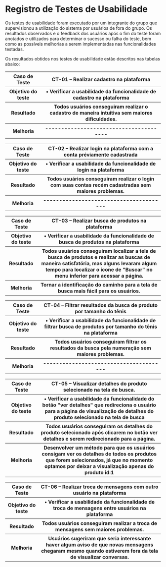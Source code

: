 # Registro de Testes de Usabilidade

Os testes de usabilidade foram executado por um integrante do grupo que supervisionou a utilização do sistema por usuários de fora do grupo. Os resultados observados e o feedback dos usuários após o fim do teste foram anotados e utilizados para determinar o sucesso ou falha do teste, bem como as possíveis melhorias a serem implementadas nas funcionalidades testadas.

Os resultados obtidos nos testes de usabilidade estão descritos nas tabelas abaixo:
  
  <table> 
<tr><th>Caso de Teste </th>
<th>CT-01 – Realizar cadastro na plataforma</th></tr>
<tr><th>Objetivo do teste</th>
  <th>•	Verificar a usabilidade da funcionalidade de cadastro na plataforma</th></tr>
<tr><th>Resultado</th>
  <th>Todos usuários conseguiram realizar o cadastro de maneira intuitiva sem maiores dificuldades.<br>
  </th></tr>
<tr><th>Melhoria</th>	
  <th>---------------------------------------</th></tr>
  </table>

<table> 
<tr><th>Caso de Teste </th>
<th>CT-02 – Realizar login na plataforma com a conta préviamente cadastrada</th></tr>
<tr><th>Objetivo do teste</th>
  <th>•	Verificar a usabilidade da funcionalidade de login na plataforma</th></tr>
<tr><th>Resultado</th>
  <th>Todos usuários conseguiram realizar o login com suas contas recém cadastradas sem maiores problemas.<br>
  </th></tr>
<tr><th>Melhoria</th>	
  <th>---------------------------------------</th></tr>
  </table>

<table> 
<tr><th>Caso de Teste </th>
<th>CT-03 – Realizar busca de produtos na plataforma</th></tr>
<tr><th>Objetivo do teste</th>
  <th>•	Verificar a usabilidade da funcionalidade de busca de produtos na plataforma</th></tr>
<tr><th>Resultado</th>
  <th>Todos usuários conseguiram localizar a tela de busca de produtos e realizar as buscas de maneira satisfatória, mas alguns levaram algum tempo para localizar o icone de "Buscar" no menu inferior para acessar a página.<br>
  </th></tr>
<tr><th>Melhoria</th>	
  <th> Tornar a identificação do caminho para a tela de busca mais fácil para os usuários.</th></tr>
  </table>

<table> 
<tr><th>Caso de Teste </th>
<th>CT-04 – Filtrar resultados da busca de produto por tamanho do tênis</th></tr>
<tr><th>Objetivo do teste</th>
  <th>•	Verificar a usabilidade da funcionalidade de filtrar busca de produtos por tamanho do tênis na plataforma</th></tr>
<tr><th>Resultado</th>
  <th>Todos usuários conseguiram filtrar os resultados da busca pela numeração sem maiores problemas.<br>
  </th></tr>
<tr><th>Melhoria</th>	
  <th>---------------------------------------</th></tr>
  </table>

<table> 
<tr><th>Caso de Teste </th>
<th>CT-05 – Visualizar detalhes do produto selecionado na tela de busca.</th></tr>
<tr><th>Objetivo do teste</th>
  <th>•	Verificar a usabilidade da funcionalidade do botão "ver detalhes" que redireciona o usuário para a página de visualização de detalhes do produto selecionado na tela de busca</th></tr>
<tr><th>Resultado</th>
  <th>Todos usuários conseguiram os detalhes do produto selecionado após clicarem no botão ver detalhes e serem redirecionado para a página.<br>
  </th></tr>
<tr><th>Melhoria</th>	
  <th>Desenvolver um método para que os usuários consigam ver os detalhes de todos os produtos que forem selecionados, já que no momento optamos por deixar a visualização apenas do produto id:1</th></tr>
  </table>
  
  <table> 
<tr><th>Caso de Teste </th>
<th>CT-06 – Realizar troca de mensagens com outro usuário na plataforma</th></tr>
<tr><th>Objetivo do teste</th>
  <th>•	Verificar a usabilidade da funcionalidade de troca de mensagens entre usuários na plataforma</th></tr>
<tr><th>Resultado</th>
  <th>Todos usuários conseguiram realizar a troca de mensagens sem maiores problemas.<br>
  </th></tr>
<tr><th>Melhoria</th>	
  <th> Usuários sugeriram que seria interessante haver algum aviso de que novas mensagens chegaram mesmo quando estiverem fora da tela de visualizar conversas. </th></tr>
  </table>
